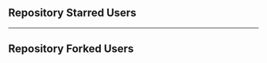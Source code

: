 
## Repository Starred Users
<!-- REPOSITORY_STARS:START -->
<!-- REPOSITORY_STARS:END -->

---

## Repository Forked Users
<!-- REPOSITORY_FORKS:START -->
<!-- REPOSITORY_FORKS:END -->
